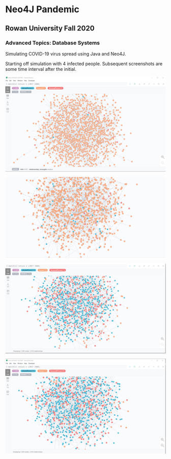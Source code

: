 # Neo4J Pandemic
## Rowan University Fall 2020
### Advanced Topics: Database Systems

Simulating COVID-19 virus spread using Java and Neo4J.

Starting off simulation with 4 infected people.
Subsequent screenshots are some time interval after the initial.

![alt text](https://github.com/jiangs11/Neo4J-Pandemic/blob/main/NeoScreenshots/8d82863891a5270f303ab3d8052cdb7b.png?raw=true)

![alt text](https://github.com/jiangs11/Neo4J-Pandemic/blob/main/NeoScreenshots/e818255c9821811bd2d77adc64b5406f.png?raw=true)

![alt text](https://github.com/jiangs11/Neo4J-Pandemic/blob/main/NeoScreenshots/bb8a617fa6fa3573ba522961af116404.png?raw=true)

![alt text](https://github.com/jiangs11/Neo4J-Pandemic/blob/main/NeoScreenshots/c3456130ba8f3c0f274d0b143f9f05a5.png?raw=true)
